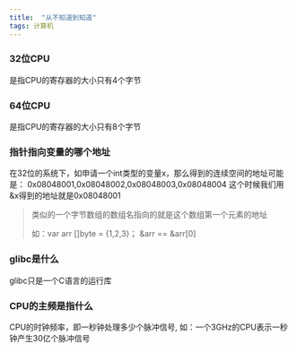 ```yaml
---
title:  "从不知道到知道"
tags: 计算机
---
```


### 32位CPU
是指CPU的寄存器的大小只有4个字节
### 64位CPU
是指CPU的寄存器的大小只有8个字节
### 指针指向变量的哪个地址
在32位的系统下，如申请一个int类型的变量x，那么得到的连续空间的地址可能是：
0x08048001,0x08048002,0x08048003,0x08048004
这个时候我们用&x得到的地址就是0x08048001
> 类似的一个字节数组的数组名指向的就是这个数组第一个元素的地址
> 
> 如：var arr []byte = {1,2,3}； &arr == &arr[0]

### glibc是什么
glibc只是一个C语言的运行库

### CPU的主频是指什么
CPU的时钟频率，即一秒钟处理多少个脉冲信号, 如：一个3GHz的CPU表示一秒钟产生30亿个脉冲信号


